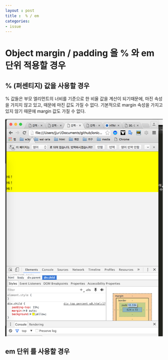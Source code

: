 ```yaml
---
layout : post
title :  % / em
categories: 
- issue
---
```



# Object margin / padding 을  % 와 em 단위 적용할 경우 

## % (퍼센티지) 값을 사용할 경우

% 값들은 부모 엘리먼트의 너비를 기준으로 한 비율 값을 계산이 되기때문에, 마진 속성을 가지지 않고 있고, 때문에 마진 값도 가질 수 없다.
기본적으로 margin 속성을 가지고 있지 않기 때문에 margin 값도 가질 수 없다.

<img src="/img/ex_per_01.png" >


## em 단위 를 사용할 경우

